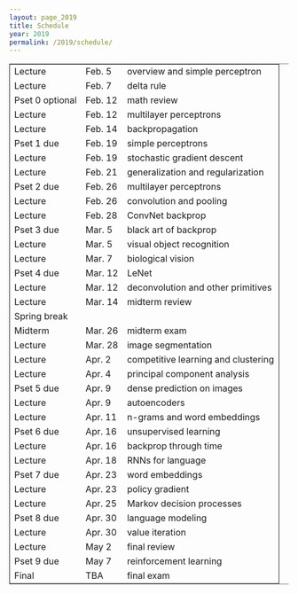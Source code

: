 ```yaml
---
layout: page_2019
title: Schedule
year: 2019
permalink: /2019/schedule/
---
```

<script src="https://code.jquery.com/jquery-3.1.1.js"
        integrity="sha256-16cdPddA6VdVInumRGo6IbivbERE8p7CQR3HzTBuELA="
        crossorigin="anonymous"></script>

<script>
 $(document).ready(function(){
     $('td:contains("Pset")').closest('tr').css('background-color','LemonChiffon');
     $('td:contains("exam")').closest('tr').css('background-color','LightSalmon');
 });
</script>
<table border="2" cellspacing="0" cellpadding="6" rules="groups" frame="hsides">


<colgroup>
<col  class="org-left" />

<col  class="org-left" />

<col  class="org-left" />
</colgroup>
<tbody>
<tr>
<td class="org-left">Lecture</td>
<td class="org-left">Feb. 5</td>
<td class="org-left">overview and simple perceptron</td>
</tr>

<tr>
<td class="org-left">Lecture</td>
<td class="org-left">Feb. 7</td>
<td class="org-left">delta rule</td>
</tr>

<tr>
<td class="org-left">Pset 0 optional</td>
<td class="org-left">Feb. 12</td>
<td class="org-left">math review</td>
</tr>

<tr>
<td class="org-left">Lecture</td>
<td class="org-left">Feb. 12</td>
<td class="org-left">multilayer perceptrons</td>
</tr>

<tr>
<td class="org-left">Lecture</td>
<td class="org-left">Feb. 14</td>
<td class="org-left">backpropagation</td>
</tr>

<tr>
<td class="org-left">Pset 1 due</td>
<td class="org-left">Feb. 19</td>
<td class="org-left">simple perceptrons</td>
</tr>

<tr>
<td class="org-left">Lecture</td>
<td class="org-left">Feb. 19</td>
<td class="org-left">stochastic gradient descent</td>
</tr>

<tr>
<td class="org-left">Lecture</td>
<td class="org-left">Feb. 21</td>
<td class="org-left">generalization and regularization</td>
</tr>

<tr>
<td class="org-left">Pset 2 due</td>
<td class="org-left">Feb. 26</td>
<td class="org-left">multilayer perceptrons</td>
</tr>

<tr>
<td class="org-left">Lecture</td>
<td class="org-left">Feb. 26</td>
<td class="org-left">convolution and pooling</td>
</tr>

<tr>
<td class="org-left">Lecture</td>
<td class="org-left">Feb. 28</td>
<td class="org-left">ConvNet backprop</td>
</tr>

<tr>
<td class="org-left">Pset 3 due</td>
<td class="org-left">Mar. 5</td>
<td class="org-left">black art of backprop</td>
</tr>

<tr>
<td class="org-left">Lecture</td>
<td class="org-left">Mar. 5</td>
<td class="org-left">visual object recognition</td>
</tr>

<tr>
<td class="org-left">Lecture</td>
<td class="org-left">Mar. 7</td>
<td class="org-left">biological vision</td>
</tr>

<tr>
<td class="org-left">Pset 4 due</td>
<td class="org-left">Mar. 12</td>
<td class="org-left">LeNet</td>
</tr>

<tr>
<td class="org-left">Lecture</td>
<td class="org-left">Mar. 12</td>
<td class="org-left">deconvolution and other primitives</td>
</tr>

<tr>
<td class="org-left">Lecture</td>
<td class="org-left">Mar. 14</td>
<td class="org-left">midterm review</td>
</tr>

<tr>
<td class="org-left">Spring break</td>
<td class="org-left">&#xa0;</td>
<td class="org-left">&#xa0;</td>
</tr>

<tr>
<td class="org-left">Midterm</td>
<td class="org-left">Mar. 26</td>
<td class="org-left">midterm exam</td>
</tr>

<tr>
<td class="org-left">Lecture</td>
<td class="org-left">Mar. 28</td>
<td class="org-left">image segmentation</td>
</tr>

<tr>
<td class="org-left">Lecture</td>
<td class="org-left">Apr. 2</td>
<td class="org-left">competitive learning and clustering</td>
</tr>

<tr>
<td class="org-left">Lecture</td>
<td class="org-left">Apr. 4</td>
<td class="org-left">principal component analysis</td>
</tr>

<tr>
<td class="org-left">Pset 5 due</td>
<td class="org-left">Apr. 9</td>
<td class="org-left">dense prediction on images</td>
</tr>

<tr>
<td class="org-left">Lecture</td>
<td class="org-left">Apr. 9</td>
<td class="org-left">autoencoders</td>
</tr>

<tr>
<td class="org-left">Lecture</td>
<td class="org-left">Apr. 11</td>
<td class="org-left">n-grams and word embeddings</td>
</tr>

<tr>
<td class="org-left">Pset 6 due</td>
<td class="org-left">Apr. 16</td>
<td class="org-left">unsupervised learning</td>
</tr>

<tr>
<td class="org-left">Lecture</td>
<td class="org-left">Apr. 16</td>
<td class="org-left">backprop through time</td>
</tr>

<tr>
<td class="org-left">Lecture</td>
<td class="org-left">Apr. 18</td>
<td class="org-left">RNNs for language</td>
</tr>

<tr>
<td class="org-left">Pset 7 due</td>
<td class="org-left">Apr. 23</td>
<td class="org-left">word embeddings</td>
</tr>

<tr>
<td class="org-left">Lecture</td>
<td class="org-left">Apr. 23</td>
<td class="org-left">policy gradient</td>
</tr>

<tr>
<td class="org-left">Lecture</td>
<td class="org-left">Apr. 25</td>
<td class="org-left">Markov decision processes</td>
</tr>

<tr>
<td class="org-left">Pset 8 due</td>
<td class="org-left">Apr. 30</td>
<td class="org-left">language modeling</td>
</tr>

<tr>
<td class="org-left">Lecture</td>
<td class="org-left">Apr. 30</td>
<td class="org-left">value iteration</td>
</tr>

<tr>
<td class="org-left">Lecture</td>
<td class="org-left">May 2</td>
<td class="org-left">final review</td>
</tr>

<tr>
<td class="org-left">Pset 9 due</td>
<td class="org-left">May 7</td>
<td class="org-left">reinforcement learning</td>
</tr>

<tr>
<td class="org-left">Final</td>
<td class="org-left">TBA</td>
<td class="org-left">final exam</td>
</tr>
</tbody>
</table>
</div>
